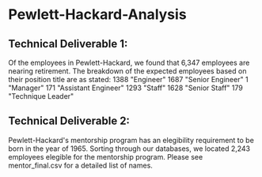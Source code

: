 # Pewlett-Hackard-Analysis
## Technical Deliverable 1:
Of the employees in Pewlett-Hackard, we found that 6,347 employees are nearing retirement. The breakdown of the expected employees based on their position title are as stated:
1388	"Engineer"
1687	"Senior Engineer"
1	    "Manager"
171	  "Assistant Engineer"
1293	"Staff"
1628	"Senior Staff"
179	  "Technique Leader"

## Technical Deliverable 2:
Pewlett-Hackard's mentorship program has an elegibility requirement to be born in the year of 1965. Sorting through our databases, we located 2,243 employees elegible for the mentorship program. Please see mentor_final.csv for a detailed list of names.
